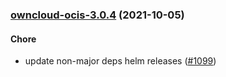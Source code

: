
<a name="owncloud-ocis-3.0.4"></a>
### [owncloud-ocis-3.0.4](https://github.com/truecharts/apps/compare/owncloud-ocis-3.0.3...owncloud-ocis-3.0.4) (2021-10-05)

#### Chore

* update non-major deps helm releases ([#1099](https://github.com/truecharts/apps/issues/1099))
